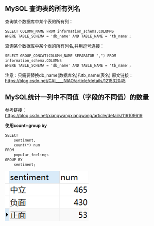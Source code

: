 ## MySQL 查询表的所有列名

查询某个数据库中某个表的所有列：

```mysql
SELECT COLUMN_NAME FROM information_schema.COLUMNS
WHERE TABLE_SCHEMA = 'db_name' AND TABLE_NAME = 'tb_name';
```



查询某个数据库中某个表的所有列名,并用逗号连接：

```mysql
SELECT GROUP_CONCAT(COLUMN_NAME SEPARATOR ",") FROM information_schema.COLUMNS 
WHERE TABLE_SCHEMA = 'db_name' AND TABLE_NAME = 'tb_name';
```

注意：只需要替换db_name(数据库名)和tb_name(表名)
原文链接：https://blog.csdn.net/CAI____NIAO/article/details/121532045

## MySQL统计一列中不同值（字段的不同值）的数量

参考链接：https://blog.csdn.net/xiangwangxiangwang/article/details/119109619

**使用count+group by**

```mysql
SELECT
	sentiment,
	count(*) num
FROM
	popular_feelings
GROUP BY
	sentiment;
```

![image-20220623103725696](MySQL-me/image-20220623103725696.png)

